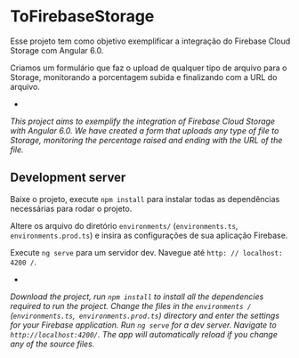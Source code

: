 # ToFirebaseStorage

Esse projeto tem como objetivo exemplificar a integração do Firebase Cloud Storage com Angular 6.0.

Criamos um formulário que faz o upload de qualquer tipo de arquivo para o Storage, monitorando a porcentagem subida e finalizando com a URL do arquivo.

*
_This project aims to exemplify the integration of Firebase Cloud Storage with Angular 6.0._
_We have created a form that uploads any type of file to Storage, monitoring the percentage raised and ending with the URL of the file._

## Development server

Baixe o projeto, execute `npm install` para instalar todas as dependências necessárias para rodar o projeto.

Altere os arquivo do diretório `environments/` (`environments.ts`, `environments.prod.ts`) e insira as configurações de sua aplicação Firebase.

Execute `ng serve` para um servidor dev. Navegue até `http: // localhost: 4200 /`.

*
_Download the project, run `npm install` to install all the dependencies required to run the project._
_Change the files in the `environments /` (`environments.ts`,` environments.prod.ts`) directory and enter the settings for your Firebase application._
_Run `ng serve` for a dev server. Navigate to `http://localhost:4200/`. The app will automatically reload if you change any of the source files._

